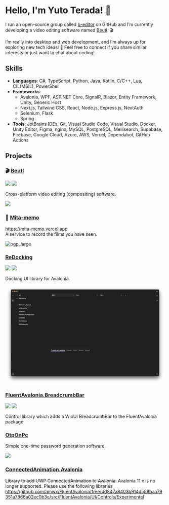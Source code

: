 # Hello, I'm Yuto Terada! 👋

I run an open-source group called [b-editor](https://github.com/b-editor) on GitHub and I’m currently developing a video editing software named [Beutl](https://github.com/b-editor/beutl). 🎬

I’m really into desktop and web development, and I’m always up for exploring new tech ideas! 🚀
Feel free to connect if you share similar interests or just want to chat about coding!

## Skills

- **Languages**: C#, TypeScript, Python, Java, Kotlin, C/C++, Lua, CIL(MSIL), PowerShell
- **Frameworks**:
  - Avalonia, WPF, ASP.NET Core, SignalR, Blazor, Entity Framework, Unity, Generic Host
  - Next.js, Tailwind CSS, React, Node.js, Express.js, NextAuth
  - Selenium, Flask
  - Spring
- **Tools**: JetBrains IDEs, Git, Visual Studio Code, Visual Studio, Docker, Unity Editor, Figma, nginx, MySQL, PostgreSQL, Meilisearch, Supabase, Firebase, Google Cloud, Azure, AWS, Vercel, Dependabot, GitHub Actions

## Projects
### 🎬 [Beutl](https://github.com/b-editor/beutl)

![](https://img.shields.io/github/stars/b-editor/beutl)
![](https://img.shields.io/github/downloads/b-editor/beutl/total)

Cross-platform video editing (compositing) software.

![](https://raw.github.com/b-editor/beutl/main/assets/screenshots/screenshot-light-dark.png)

### 📝 [Mita-memo](https://github.com/indigo-san/mita-memo)

https://mita-memo.vercel.app  
A service to record the films you have seen.

![ogp_large](https://github.com/indigo-san/indigo-san/assets/66758394/108d36bc-ba9f-4370-942d-0c960e4ec7b1)

### [ReDocking](https://github.com/indigo-san/ReDocking)

![](https://img.shields.io/github/stars/indigo-san/ReDocking)
[![](https://img.shields.io/nuget/dt/ReDocking.Avalonia?label=nuget-downloads)](https://www.nuget.org/packages/ReDocking.Avalonia/)

Docking UI library for Avalonia.

![](https://raw.githubusercontent.com/indigo-san/ReDocking/main/docs/screenshot.png)

### [FluentAvalonia.BreadcrumbBar](https://github.com/indigo-san/FluentAvalonia.BreadcrumbBar)

![](https://img.shields.io/github/stars/indigo-san/FluentAvalonia.BreadcrumbBar)
![](https://img.shields.io/nuget/dt/FluentAvalonia.BreadcrumbBar?label=nuget-downloads)

Control library which adds a WinUI BreadcrumbBar to the FluentAvalonia package

### [OtpOnPc](https://github.com/indigo-san/OtpOnPc)
Simple one-time password generation software.

![](https://user-images.githubusercontent.com/66758394/225217886-7e847bc9-837f-4cb5-a1ad-4011a2ef1b14.gif)

### [ConnectedAnimation.Avalonia](https://github.com/indigo-san/ConnectedAnimation.Avalonia)
~~Library to add UWP ConnectedAnimation to Avalonia.~~
Avalonia 11.x is no longer supported.
Please use the following libraries
https://github.com/amwx/FluentAvalonia/tree/4d847a8403b914d558baa79351a7866a02ec0b3e/src/FluentAvalonia/UI/Controls/Experimental
